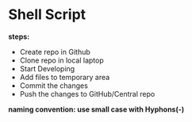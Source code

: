 # Shell Script

**steps:**
* Create repo in Github
* Clone repo in local laptop
* Start Developing
*  Add files to temporary area
* Commit the changes
* Push the changes to GitHub/Central repo

**naming convention: use small case with Hyphons(-)**